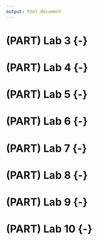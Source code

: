```yaml
---
output: html_document
---
```



# (PART) Lab 3 {-}

# (PART) Lab 4 {-}

# (PART) Lab 5 {-}

# (PART) Lab 6 {-}

# (PART) Lab 7 {-}

# (PART) Lab 8 {-}

# (PART) Lab 9 {-}

# (PART) Lab 10 {-}

